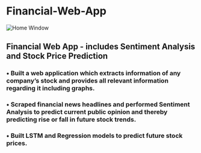 # Financial-Web-App
![Home Window](https://raw.github.com/rohillayash20/Financial-Web-App/tree/main/src/home.png)
## Financial Web App - includes Sentiment Analysis and Stock Price Prediction
### • Built a web application which extracts information of any company’s stock and provides all relevant information regarding it including graphs.
### • Scraped financial news headlines and performed Sentiment Analysis to predict current public opinion and thereby predicting rise or fall in future stock trends.
### • Built LSTM and Regression models to predict future stock prices.
